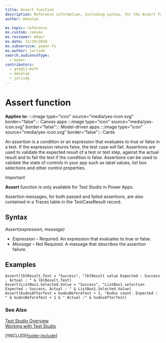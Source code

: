 ```yaml
---
title: Assert function
description: Reference information, including syntax, for the Assert function.
author: mduelae

ms.topic: reference
ms.custom: canvas
ms.reviewer: mkaur
ms.date: 12/19/2018
ms.subservice: power-fx
ms.author: jorisde
search.audienceType:
  - maker
contributors:
  - gregli-msft
  - mduelae
  - jorisdg
---
```


# Assert function

**Applies to:** :::image type="icon" source="media/yes-icon.svg" border="false"::: Canvas apps :::image type="icon" source="media/yes-icon.svg" border="false"::: Model-driven apps :::image type="icon" source="media/yes-icon.svg" border="false"::: Cards

An assertion is a condition or an expression that evaluates to true or false in a test. If the expression returns false, the test case will fail. Assertions are used to validate the expected result of a test or test step, against the actual result and to fail the test if the condition is false. Assertions can be used to validate the state of controls in your app such as label values, list box selections and other control properties.

> [!IMPORTANT]
> **Assert** function is only available for Test Studio in Power Apps.

Assertion messages, for both passed and failed assertions, are also contained in a Traces table in the TestCaseResult record.

## Syntax

_Assert(expression, message)_

- _Expression_ – Required. An expression that evaluates to true or false.
- _Message_ – Not Required. A message that describes the assertion failure.

## Examples

`Assert(lblResult.Text = "Success", "lblResult value Expected : Success , Actual : " & lblResult.Text)`<br>
`Assert(ListBox1.Selected.Value = "Success", "ListBox1 selection Expected : Success, Actual : " & ListBox1.Selected.Value)`<br>
`Assert(kudosAfterTest = kudosBeforeTest + 1, "Kudos count. Expected : " & kudosBeforeTest + 1 & " Actual :" & kudosAfterTest)`

### See Also

[Test Studio Overview](/power-apps/maker/canvas-apps/test-studio) <br>
[Working with Test Studio](/power-apps/maker/canvas-apps/working-with-test-studio)

[!INCLUDE[footer-include](../../includes/footer-banner.md)]
